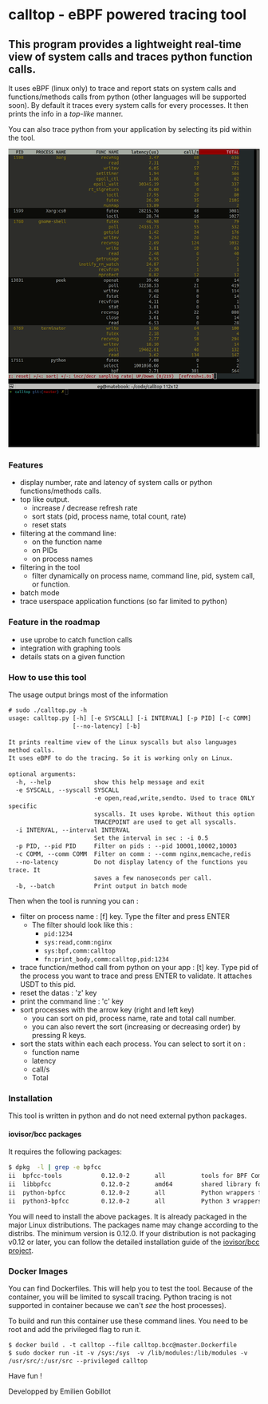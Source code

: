 # calltop - eBPF powered tracing tool
## This program provides a lightweight real-time view of **system calls** and traces **python function calls**.

It uses eBPF (linux only) to trace and report stats on system calls and functions/methods calls from python (other languages will be supported soon). By default it traces every system calls for every processes. It then prints the info in a *top-like* manner.

You can also trace python from your application by selecting its pid within the tool.

![alt text](https://github.com/egobillot/calltop/raw/master/calltop.gif "calltop")

### Features
 - display number, rate and latency of system calls or python functions/methods calls.
 - top like output.
    - increase / decrease refresh rate
    - sort stats (pid, process name, total count, rate)
    - reset stats
 - filtering at the command line:
    - on the function name
    - on PIDs
    - on process names
 - filtering in the tool
   - filter dynamically on process name, command line, pid, system call, or function.
 - batch mode
 - trace userspace application functions (so far limited to python)


### Feature in the roadmap
 - use uprobe to catch function calls
 - integration with graphing tools
 - details stats on a given function

### How to use this tool
The usage output brings most of the information
```
# sudo ./calltop.py -h
usage: calltop.py [-h] [-e SYSCALL] [-i INTERVAL] [-p PID] [-c COMM]
                  [--no-latency] [-b]

It prints realtime view of the Linux syscalls but also languages method calls.
It uses eBPF to do the tracing. So it is working only on Linux.

optional arguments:
  -h, --help            show this help message and exit
  -e SYSCALL, --syscall SYSCALL
                        -e open,read,write,sendto. Used to trace ONLY specific
                        syscalls. It uses kprobe. Without this option
                        TRACEPOINT are used to get all syscalls.
  -i INTERVAL, --interval INTERVAL
                        Set the interval in sec : -i 0.5
  -p PID, --pid PID     Filter on pids : --pid 10001,10002,10003
  -c COMM, --comm COMM  Filter on comm : --comm nginx,memcache,redis
  --no-latency          Do not display latency of the functions you trace. It
                        saves a few nanoseconds per call.
  -b, --batch           Print output in batch mode
```
Then when the tool is running you can :
- filter on process name : [f] key. Type the filter and press ENTER
   - The filter should look like this : 
     - `pid:1234`
     - `sys:read,comm:nginx`
     - `sys:bpf,comm:calltop`
     - `fn:print_body,comm:calltop,pid:1234`
- trace function/method call from python on your app : [t] key. Type pid of the process you want to trace and press ENTER to validate. It attaches USDT to this pid.
- reset the datas : 'z' key
- print the command line : 'c' key
- sort processes with the arrow key (right and left key)
   - you can sort on pid, process name, rate and total call number.
   - you can also revert the sort (increasing or decreasing order) by pressing R keys.
- sort the stats within each each process. You can select to sort it on :
   - function name
   - latency
   - call/s
   - Total



### Installation
This tool is written in python and do not need external python packages.

#### iovisor/bcc packages
It requires the following packages:
``` bash
$ dpkg  -l | grep -e bpfcc
ii  bpfcc-tools           0.12.0-2       all          tools for BPF Compiler Collection (BCC)
ii  libbpfcc              0.12.0-2       amd64        shared library for BPF Compiler Collection (BCC)
ii  python-bpfcc          0.12.0-2       all          Python wrappers for BPF Compiler Collection (BCC)
ii  python3-bpfcc         0.12.0-2       all          Python 3 wrappers for BPF Compiler Collection (BCC)
```

You will need to install the above packages. It is already packaged in the major Linux distributions. The packages name may change according to the distribs. The minimum version is 0.12.0. If your distribution is not packaging v0.12 or later, you can follow the detailed installation guide of the [iovisor/bcc project](https://github.com/iovisor/bcc/blob/master/INSTALL.md). 

### Docker Images
You can find Dockerfiles. This will help you to test the tool. Because of the container, you will be limited to syscall tracing. Python tracing is not supported in container because we can't *see* the host processes).

To build and run this container use these command lines. You need to be root and add the privileged flag to run it.
```
$ docker build . -t calltop --file calltop.bcc@master.Dockerfile
$ sudo docker run -it -v /sys:/sys  -v /lib/modules:/lib/modules -v /usr/src/:/usr/src --privileged calltop
```

Have fun !

Developped by Emilien Gobillot
